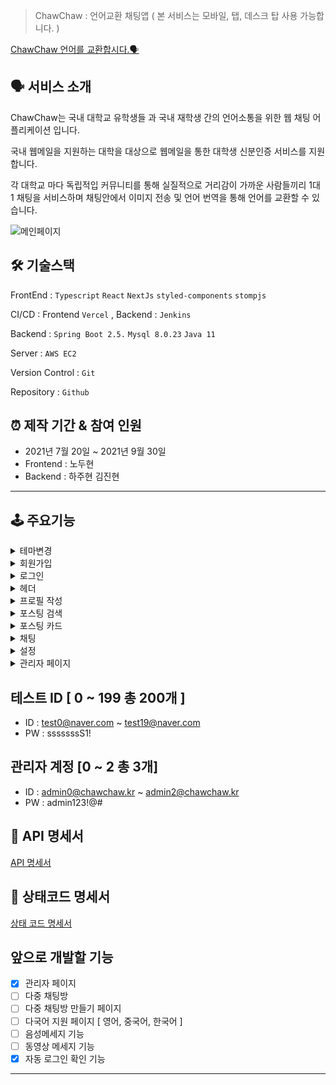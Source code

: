 > ChawChaw : 언어교환 채팅앱 ( 본 서비스는 모바일, 탭, 데스크 탑 사용 가능합니다. )
> 

[ChawChaw 언어를 교환합시다.🗣](https://chawchaw.vercel.app/)

## 🗣 서비스 소개 

ChawChaw는 국내 대학교 유학생들 과 국내 재학생 간의 언어소통을 위한 웹 채팅 어플리케이션 입니다. 

국내 웹메일을 지원하는 대학을 대상으로 웹메일을 통한 대학생 신분인증 서비스를 지원합니다. 

각 대학교 마다 독립적입 커뮤니티를 통해 실질적으로 거리감이 가까운 사람들끼리 1대 1 채팅을 서비스하며 채팅안에서 이미지 전송 및 언어 번역을 통해 언어를 교환할 수 있습니다. 

![메인페이지](https://user-images.githubusercontent.com/57996756/140903715-afba4a55-dbb8-4943-8a25-6d11a12e3804.gif)

## 🛠 기술스택

FrontEnd : `Typescript` `React` `NextJs` `styled-components` `stompjs` 

CI/CD : Frontend `Vercel` , Backend : `Jenkins`

Backend : `Spring Boot 2.5.` `Mysql 8.0.23` `Java 11`

Server : `AWS EC2`

Version Control : `Git`

Repository : `Github`

## ⏰ 제작 기간 & 참여 인원

- 2021년 7월 20일 ~ 2021년 9월 30일
- Frontend : 노두현
- Backend : 하주현 김진현

---

## 🕹 주요기능

<details>
    <summary>테마변경</summary>
    
- 웹 애플리 케이션 전반에 걸쳐 다크모드, 라이트 모드 설정이 가능합니다. 한번 설정한 설정은 로컬스토리지에 저장되어 브라우저를 꺼도 설정이 유지가 됩니다.
    ![테마변경](https://user-images.githubusercontent.com/57996756/141032082-b7619fb7-b00f-4e42-a3b2-ccbb33bd7f42.gif)

</details>
<details>
    <summary>회원가입</summary>   

- 일반 회원가입
    * 로그인 페이지 → 일반 회원가입 버튼 → 웹메일 인증 페이지 
    
        ![회원가입-일반1](https://user-images.githubusercontent.com/57996756/137507419-18929cbc-7247-4514-82ed-878616d0d4e5.gif)
    * 웹메일 주소 입력 → 발송하기 버튼 →  웹 메일 유효성 검사 → 웹 메일 인증 번호 발송
    
        ![회원가입-일반2](https://user-images.githubusercontent.com/57996756/137507433-57dc183a-4357-4363-97c1-e26018ffb974.gif)
    * 인증번호 입력 → 회원 정보 입력 버튼 → 웹 메일 인증 번호 유효성 검사 → 회원가입 정보 입력 페이지
            
        ![회원가입-일반3](https://user-images.githubusercontent.com/57996756/137507446-804af429-1db0-41ea-9a1e-28009e9451d3.gif)
            
        ![회원가입-일반4](https://user-images.githubusercontent.com/57996756/137507964-cb3766e7-d81e-4bfc-a609-70a357fa2e32.gif)
    * 이메일 유효성 검사 → 이메일 중복검사 → 비밀번호 유효성 검사 → 그외 정보 입력 → 회원가입버튼 →  회원가입 [GUEST]
            
        ![회원가입-일반5](https://user-images.githubusercontent.com/57996756/137507451-8ac5d0b3-df2a-45c6-b3de-433fe56ba873.gif)
            
        ![회원가입-일반6](https://user-images.githubusercontent.com/57996756/137507458-cc992554-58ca-4212-8983-d2323c8be85f.gif)

        ![회원가입-일반7](https://user-images.githubusercontent.com/57996756/137507461-20da9436-07f0-4050-9a2f-b3dfb4badcd1.gif)
            
    ❗️ [GUSET]는 프로필 작성을 하지 않은 회원으로 채팅기능에 제한이 있습니다.     
- 소셜 회원가입
    * 로그인 페이지 → [카카오, 페이스북 버튼] → 소셜 로그인 인증 → 회원가입 여부 확인
    * 비가입 회원인경우 → 회원가입진행 → 웹메일 인증 페에지
    * 웹메일 주소 입력 → 발송하기 버튼 →  웹 메일 유효성 검사 → 웹 메일 인증 번호 발송
    * 회원가입 버튼 → 회원가입 [GUEST]
</details>
<details>
    <summary>로그인</summary>

- 일반 로그인
    * 로그인 페이지 → 이메일, 비밀번호 입력 → 로그인 버튼 → 로그인
    * 학교별  페이지 
            
        ![로그인-일반1](https://user-images.githubusercontent.com/57996756/137508150-915d7d93-4fb4-4974-af82-ee042ffb6cba.gif)
 - 소셜 로그인
    * 로그인 페이지 → [카카오, 페이스북 버튼] → 소셜 로그인 인증 → 로그인
    * 학교별 페이지
</details>
<details>
    <summary>헤더</summary>

- 프로필
    
    ![헤더-프로필창](https://user-images.githubusercontent.com/57996756/137508234-257fa8c4-3716-44c5-93da-af44211ddc2a.gif)
    * 프로필 수정 : 프로필 수정 페이지 이동
    * 채팅창 : 채팅 페이지 이동
    * 설정 : 회원탈퇴 , 소속대학확인, 차단 목록 관리
    * 로그아웃 : 로그아웃 → 로그인 페이지 이동
        
- 새로운 알림
    * 새로운 메세지
        + [ 프로필 사진, 이름, 보낸 메세지, 보낸 메세지 시간 ] 이 표시 됩니다.
        + 해당 메세지를 클릭하면 채팅방으로 이동합니다.
            
            ![새로운메세지 - 알림번호 변함](https://user-images.githubusercontent.com/57996756/141037533-b2dd4910-cc9b-46ec-93af-e3b299c206e2.gif)
    
            ![헤더-새로운메세지2](https://user-images.githubusercontent.com/57996756/137508429-1c5b700f-0565-42c9-b0f7-9a1ce3aae75e.gif)
                
            ![헤더-새로운메세지4](https://user-images.githubusercontent.com/57996756/137508448-1cbbe794-c963-4e74-bea8-f0d721d2716a.gif)
                
    * 좋아요 메세지
        + [ 프로필 사진, 이름, 좋아요 , 좋아요취소 , 클릭 시간 ] 이 표시 됩니다.
</details>
<details>
    <summary>프로필 작성</summary>

![프로필1](https://user-images.githubusercontent.com/57996756/137509319-a15cd315-f743-453e-a9d4-ec24dbe53665.gif)
    
- 이미지 수정
    * 이미지 버튼 → 5MB 이하 이미지 선택 → 이미지 업로드 완료
            
        ![프로필2](https://user-images.githubusercontent.com/57996756/137508526-6761e07c-19e9-4a50-ae27-de5e55893a02.gif)
- 이미지 삭제
    * 이미지 삭제버튼 → 이미지 삭제 완료
            
        ![프로필3](https://user-images.githubusercontent.com/57996756/137508541-5112376d-0f8a-4745-984c-1624eeb7e4d4.gif)
- 자기소개 수정
    * 코멘트 수정 버튼 → 코멘트 수정 → 업데이트 버튼 
            
        ![프로필4](https://user-images.githubusercontent.com/57996756/137508546-7dca0886-49af-4a24-9063-b30e13bdae71.gif)
- 국적, 할수있는 언어, 배우고 싶은언어 추가
    * '+' 버튼 → dropbox 버튼 → select 박스에서 원하는 메뉴 선택'+'  
    * '-' 버튼 → 이전 선택 박스 삭제
    
    ❗️ 국적은 최대 2개, 언어는 최대 4개 선택가능 합니다 
    
    ![프로필5](https://user-images.githubusercontent.com/57996756/137509741-ba5b5852-a49f-42ab-bfd2-b8d35ca72b94.gif)
- SNS 주소 수정
    1. [facebook, instagram] 주소 수정 버튼 → 수정 → 업데이트 버튼
            
        ![프로필6](https://user-images.githubusercontent.com/57996756/137508567-8fb6f173-fd6a-448b-b346-768df094b813.gif)
- 프로필 업로드 버튼 → 프로필
        
    ![프로필7](https://user-images.githubusercontent.com/57996756/137508584-e760b057-1853-4eb6-a398-1d915b5709be.gif)
    
    ❗️ 프로필 업로드시 이미지, SNS 주소를 제외하고 국적, 언어, 희망언어 모두 하나이상 선택해야 업로드가 가능합니다. 
    
    ![프로필8](https://user-images.githubusercontent.com/57996756/137509838-31d82bf0-cac8-4ddd-aede-08d94043ef63.gif)
</details>
<details>
    <summary>포스팅 검색</summary>

프로필 업로드를 하면 학교별 포스팅 페이지에 포스팅이 올라갑니다. 자기 자신의 포스팅은 볼 수 없습니다. 그리고 자신의 학교에 속한 학생들의 포스팅만 볼 수 있습니다. 포스팅은 자신의 프로필을 기반으로 올라갑니다.
- 검색창에 검색하고 싶은 이름 입력 [이름에 해당 입력한 단어가 들어가면 해당 유저의 포스팅이 검색됩니다.]
        
    ![포스팅1](https://user-images.githubusercontent.com/57996756/137510332-4e125f68-7e06-4291-babb-5a9696689dcd.gif)
- 모국어, 할수 있는 언어, 국적 선택
    
    ![포스팅2](https://user-images.githubusercontent.com/57996756/137510861-c76e5830-e352-455f-b044-a7a151e6958f.gif)
- Search 버튼 → 포스팅 검색 화면
        
    ![포스팅3](https://user-images.githubusercontent.com/57996756/137510343-edc96fa2-ba6a-4fe7-bd92-dafb711eda47.gif)

    ❗️자신이 차단한 유저는 검색되지 않습니다. 
    
    ![포스팅4](https://user-images.githubusercontent.com/57996756/137510347-991d8076-bd2a-41b3-83c8-3d35105cef84.gif)
</details>
<details>
    <summary>포스팅 카드</summary>
    
검색화면에서 보이는 포스팅 카드에는 해당유저의 [ 프로필 사진, 이름, 대표 국적, 대표 언어, 대표 희망 언어 , 간략한 자기소개, 포스팅 좋아요, 포스팅이 올라간 후 시간, 포스팅 카드 조회수 ] 가 표시됩니다. 
    
![포스트모달1](https://user-images.githubusercontent.com/57996756/137511957-ddaa8dd7-b5ff-46d5-a24a-5bb3f48e311f.gif)

- 해당 유저의 포스팅 카드를 클릭하면 포스트 카드 모달이 뜨며 자세한 해당 유저의 자세한 프로필을 확인 할수 있습니다.
        
    ![포스트모달5](https://user-images.githubusercontent.com/57996756/137511455-8b9c30ef-7ffd-48f2-9971-dd0f82e9e8cd.gif)
- 포스트 카드 모달에는  [ 프로필 사진, 이름, 국적들, 할 수 있는 언어들, 희망 언어들 , 자기소개 전체, 포스팅 좋아요, 포스팅이 올라간 후 시간, 포스팅 카드 조회수, sns 주소, 좋아요 버튼, 차단 버튼, 채팅버튼 ]게시됩니다. 
    
- 좋아요
    
    ![포스트모달2](https://user-images.githubusercontent.com/57996756/137511439-85dedcb5-b530-4b51-808f-a54f39d16711.gif)
    * 좋아요 버튼 :  해당 사용자가 좋아요 표시가 되며 해당 사용자의 좋아요 갯수가 1 올라갑니다. → 좋아요 취소 버튼 변환
    * 좋아요 취소 버튼 : 좋아요 표시가 취소되며 해당 사용자의 좋아요 갯수가 1 내려갑니다. → 좋아요 버튼 변환
- 차단
    
    ![포스트모달3](https://user-images.githubusercontent.com/57996756/137511446-0dac14cc-a6be-4be4-922b-2bfa1e354152.gif)
        
    ![포스트모달4](https://user-images.githubusercontent.com/57996756/137511452-684c6417-057b-4905-9bff-a7827f9b472c.gif)
    * 차단 버튼
        + 해당 사용자가 보내는 메세지가 차단
        + 사용자와 차단 대상 모두 서로에게 채팅을 걸수 없음
        + 차단 상태에서 좋아요 취소는 가능하나 좋아요는 할 수 없음
        + 설정 페이지에서 차단목록 관리 가능
    * 차단 해제 버튼
        + 차단 상태의 모든 기능이 다시 정상화 
- TryChat 버튼
        
    ![포스트모달-tryChat](https://user-images.githubusercontent.com/57996756/137511429-0e740858-c8a7-42eb-87c7-5b5e8bf1f868.gif)
    * 채팅방 페이지로 이동
    * 해당 사용자와의 채팅방 생성 → 채팅방 목록 추가
    * 해당 사용자와의 채팅방이 메인채팅방 → 메세지 입력창 활성화
</details>
<details>
    <summary>채팅</summary>
    
- 메인 채팅방
    * 헤더
        + 홈버튼 : 학교별 포스트 검색 페이지 이동
                
        ![채팅-홈](https://user-images.githubusercontent.com/57996756/137512228-b26c74fd-7374-4235-bf82-9e107a677aa6.gif)
    * 채팅방목록  버튼 [모바일 화면] : 채팅방 목록
                
        ![채팅-채팅목록](https://user-images.githubusercontent.com/57996756/137512226-bd60a8d2-df61-4c45-b7bd-2ffbbeb81b1d.gif)

        + 나가기 버튼 : 채팅방에서 나가기

        ![채팅-나가기](https://user-images.githubusercontent.com/57996756/137512447-d917a73e-44ed-432f-8520-3ea3cdab537e.gif)
    * 메세지 입력
        + 일반 텍스트 : 일반 텍스트 입력후 'enter' 혹은 보내기 버튼을 누르면 메세지 전송 → 메인 채팅방에 메시지
                
            ![채팅1](https://user-images.githubusercontent.com/57996756/137512233-9ef4d11a-ff2a-429d-8763-320dfc90bfe8.gif)
        + 이미지 보내기 : 이미지 버튼 누르고 이미지 선택 [5MB 이하 파일] →  이미지 전송 → 메인 채팅방에 이미지 메시지 띄우기
                
            ![채팅2](https://user-images.githubusercontent.com/57996756/137512235-5e05b398-8f9d-4200-ab6f-daa2e872ae3d.gif)
        + 메세지 번역 : 헤더에서 번역이 될 언어를 선택 → 번역을 원하는 메시지 박스 클릭 → 번역 버튼 생성 → 번역 버튼 클릭 → 메세지 박스의 언어가 헤더에 선택한 언어로 번역
            
            ![채팅3](https://user-images.githubusercontent.com/57996756/137512238-50db2750-0206-476f-bb98-9f5b8fbbec69.gif)
            
            ![채팅4](https://user-images.githubusercontent.com/57996756/137512241-a39c0a1a-7fb0-43a2-a460-30b287630ac9.gif)
        + 프로필 카드 : 상대방의 프로필 사진 클릭 → 간단한 프로필 카드 모달 생성 → 차단하기 버튼
            
            ![채팅5](https://user-images.githubusercontent.com/57996756/137512245-4d98cebe-69d8-41bb-9da2-d68cdff712dd.gif)
            
            ![채팅6](https://user-images.githubusercontent.com/57996756/137512246-d3d2ddf3-6d7e-4c66-8c49-1b2414636f1f.gif)
- 채팅 목록
        
    ![채팅-채팅목록](https://user-images.githubusercontent.com/57996756/137512226-bd60a8d2-df61-4c45-b7bd-2ffbbeb81b1d.gif)
    [ 프로필 사진, 이름, 마지막으로 보낸 메세지, 최근 메세지 시간, 몇개의 새로운 메세지가 왔는지 ] 가 표시 됩니다. 
        
    * 상대방에게 새로운 채팅이 올 경우 : 새로운 채팅목록이 생성됩니다.
            
        ![채팅-새로운채팅](https://user-images.githubusercontent.com/57996756/137512195-af182622-9841-432d-a37e-878108ecf91a.gif)
    * 채팅페이지 들어올 때 : 해당 채팅방에서 새로운 메시지의 갯수를 표시합니다.
            
        ![채팅-새로운채팅2](https://user-images.githubusercontent.com/57996756/137512219-8a1cc267-1bbc-44ea-b605-ed2abf45dc9a.gif)
    * 채팅방 입장시 : 채팅방에 들어가면 해당 채팅방의 메세지들은 읽음 표시가 되어 새로운 메세지에서 제외 됩니다.
            
        ![채팅-새로운채팅입장](https://user-images.githubusercontent.com/57996756/137512222-41c04661-7553-4e8e-b8cf-d229ad3d8b91.gif)
    * 채팅방에서 알림 표시 : 메세지 알림을 제외한 좋아요 알림만 울립니다.
            
        ![채팅-좋아요알림](https://user-images.githubusercontent.com/57996756/137512224-b5563fc3-b92e-41ab-bec7-ce22c7ace6b3.gif)
    * ❗️ 채팅중 상대방이 차단을 할 경우
    
        ![채팅 - 차단1](https://user-images.githubusercontent.com/57996756/141032328-15d2ffb0-acea-4853-91d1-fcf67fbcc808.gif)
        + 채팅방은 여전히 존재합니다. 다만 서로 메세지를 보낼수 없습니다.
        + 차단 된 채팅방에서 메세지를 보내면  더이상 메세지가 보내지지 않습니다.
        + 차단 한 이후의 메세지는 기록에 남겨지지 않습니다.
</details>

<details>
    <summary>설정</summary>

- 회원탈퇴 : 버튼을 누르면 ChawChaw 회원탈퇴가 됩니다. →  로그인 페이지
        
    ![회원삭제](https://user-images.githubusercontent.com/57996756/137512936-0cdbe718-328c-4a4c-abfa-72d66e588b43.gif)
- 소속 대학교 : 웹메일을 인증한 대학교가 표시됩니다. [ 수정 불가 ]
- 차단 목록 관리 : 차단한 유저 리스트가 표시됩니다.
    
    ![설정-차단1](https://user-images.githubusercontent.com/57996756/141032609-77d2bc0e-bf93-43fa-be78-0987936b6f3f.gif)
    * 차단 해제 버튼 : 차단한 유저의 차단이 해제됩니다. → 차단 버튼 으로 변경 : 차단을 해제한  유저는 새로고침시 보이지 않습니다.
    * 차단 버튼 : 해당 유저를 차단합니다.  →  차단 해제 버튼으로 변경


</details>

<details>
    <summary>관리자 페이지</summary>
    
- 관리자 페이지 : 관리자 전용 아이디 / 비밀번호로 로그인하면 관리자 페이지로 로그인 됩니다. 유저 아이디는 ChawChaw 서비스만 이용가능하며 관리자 아이디는 관리자 페이지만 이용 가능합니다. 관리자 페이지는 모바일 화면을 지원하지 않습니다. 각 탭은 접을 수 있으며 회원정보검색화면, 통계화면으로 이루어져 있습니다.
    
    ![관리자1](https://user-images.githubusercontent.com/57996756/141033258-796c5902-eae8-460c-a5bf-328b7576a5cb.gif)
    
- 회원 정보 검색 : 이름, 언어, 희망언어, 나라, 학교, 정렬, 순서 등의 검색조건에 맞게 사용자들을 검색할 수 있습니다.  페이지 네이션을 구현하였습니다.
    
    ![관리자2](https://user-images.githubusercontent.com/57996756/141033035-7523314c-037a-49dc-af29-a4b3b1aaa185.gif)
    
    ![관리자3](https://user-images.githubusercontent.com/57996756/141033053-d98de26f-0c1d-406f-8db4-d7a47ca24cfd.gif)
- 회원 정보 관리 : 회원 정보 검색화면에서 관리하고 싶은 회원을 누르면 해당회원의 정보들을 관리하는 페에지로 넘어갑니다. 해당회원의 프로필과 차단 목록 및 회원 삭제를 할 수 있습니다. 
    
    ![관리자4](https://user-images.githubusercontent.com/57996756/141033085-81e5e3b3-9228-4bb2-ae2e-98521b86fd88.gif)
- 통계 : 현재 유저들의 활동을 그래프로 나타내어 시각화 하였습니다.
    
    + 학교 활성도 순위 : 학교별 유저수가 가장많은 10개의 학교를 뽑아 그래프로 나타내었습니다.
    
        ![관리자5](https://user-images.githubusercontent.com/57996756/141033113-4dfcf240-6cbe-413a-85af-0e0031675f97.gif)
    + 인기 검색 언어 순위 : 유저가 post 검색창에서 배우고 싶은 언어로 검색한 언어의 순위를 그래프로 나타내었습니다. 
    
    
    + 선택 언어 순위 : 유저가 할 수 있는 언어로 선택한 언어의 순위를 그래프로 나타내었습니다.
    
        ![관리자6](https://user-images.githubusercontent.com/57996756/141033137-dea3e7a8-40e4-40bc-9b1e-9a414855ad62.gif)    
    + 선택 희망 언어 순위 : 유저가 배우고 싶은 언어로 선택한 언어의 순위를 그래프로 나타내었습니다.
    
        ![희망 언어 순위](https://user-images.githubusercontent.com/57996756/141033150-ceccef78-1133-46df-904a-f1a6cdb267fa.gif)
</details>

## 테스트 ID [ 0 ~ 199 총 200개 ]

- ID : test0@naver.com ~ test19@naver.com
- PW : sssssssS1!

## 관리자 계정 [0 ~ 2 총 3개]

- ID : [admin0@chawchaw.kr](mailto:admin@chawchaw.kr)  ~ admin2@chawchaw.kr
- PW  : admin123!@#

## 📒 API 명세서

[API 명세서](https://www.notion.so/API-62e9756e88b5422682e06d773d51c0f2)

## 📕 상태코드 명세서

[상태 코드 명세서](https://dog-particle-e37.notion.site/3aa3c172f4a94897b9fab6faa1af61ba)

## 앞으로 개발할 기능

- [x]  관리자 페이지
- [ ]  다중 채팅방
- [ ]  다중 채팅방 만들기 페이지
- [ ]  다국어 지원 페이지 [ 영어, 중국어, 한국어 ]
- [ ]  음성메세지 기능
- [ ]  동영상 메세지 기능
- [x]  자동 로그인 확인 기능

---

